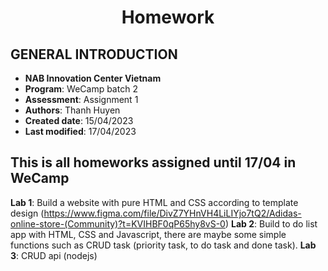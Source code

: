 <h1 align="center"><b>Homework</b></h>

## GENERAL INTRODUCTION

- **NAB Innovation Center Vietnam**
- **Program**: WeCamp batch 2
- **Assessment**: Assignment 1
- **Authors**: Thanh Huyen
- **Created date**: 15/04/2023
- **Last modified**: 17/04/2023

## This is all homeworks assigned until 17/04 in WeCamp

   **Lab 1**: Build a website with pure HTML and CSS according to template design (https://www.figma.com/file/DivZ7YHnVH4LiLIYjo7tQ2/Adidas-online-store-(Community)?t=KVIHBF0qP65hy8vS-0)
   **Lab 2**: Build to do list app with HTML, CSS and Javascript, there are maybe some simple functions such as CRUD task (priority task, to do task and done task).
   **Lab 3**: CRUD api (nodejs)
